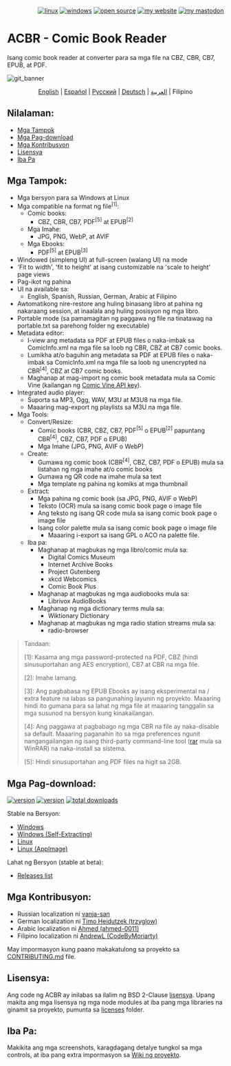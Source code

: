 <p align="right">  
  <a href="#downloads"><img src="https://user-images.githubusercontent.com/8535921/189104931-527ab8bc-8757-4e04-8150-5207d2077bb8.png" title="linux"></a>
  <a href="#downloads"><img src="https://user-images.githubusercontent.com/8535921/189104940-ade062d9-d2e0-4e08-83a4-f34cdb457025.png" title="windows"></a>
  <a href="#license"><img src="https://user-images.githubusercontent.com/8535921/189119543-b1f7cc20-bd0e-44e7-811a-c23b0ccdf767.png" title="open source"></a>
  <a href="http://www.binarynonsense.com/"><img src="https://user-images.githubusercontent.com/8535921/189104953-7ac2d4d1-7d36-483b-8cc9-3568d1cbf6e5.png" title="my website"></a>
  <a href="https://mastodon.social/@binarynonsense"><img src="https://github.com/binarynonsense/comic-book-reader/assets/8535921/053fff88-5e38-4928-8b50-9ecaf1be20f1" title="my mastodon"></a>
</p>

# ACBR - Comic Book Reader

Isang comic book reader at converter para sa mga file na CBZ, CBR, CB7, EPUB, at PDF.

![git_banner](https://github.com/binarynonsense/comic-book-reader/assets/8535921/a8a7f902-4445-4695-9bc0-bbae4cba78f2)

<p align="center">
  <a href="./README.en.md">English</a> |
  <a href="./README.es.md">Español</a> | 
  <a href="./README.ru.md">Русский</a> | 
  <a href="./README.de.md">Deutsch</a> | 
  <a href="./README.ar.md">العربية</a> |
  <span>Filipino</span>
</p>

## Nilalaman:

- [Mga Tampok](#mga-tampok)
- [Mga Pag-download](#mga-pag-download)
- [Mga Kontribusyon](#mga-kontribusyon)
- [Lisensya](#lisensya)
- [Iba Pa](#iba-pa)

## Mga Tampok:

- Mga bersyon para sa Windows at Linux
- Mga compatible na format ng file<sup>[1]</sup>:
  - Comic books:
    - CBZ, CBR, CB7, PDF<sup>[5]</sup> at EPUB<sup>[2]</sup>
  - Mga Imahe:
    - JPG, PNG, WebP, at AVIF
  - Mga Ebooks:
    - PDF<sup>[5]</sup> at EPUB<sup>[3]</sup>
- Windowed (simpleng UI) at full-screen (walang UI) na mode
- 'Fit to width', 'fit to height' at isang customizable na 'scale to height' page views
- Pag-ikot ng pahina
- UI na available sa:
  - English, Spanish, Russian, German, Arabic at Filipino
- Awtomatikong nire-restore ang huling binasang libro at pahina ng nakaraang session, at inaalala ang huling posisyon ng mga libro.
- Portable mode (sa pamamagitan ng paggawa ng file na tinatawag na portable.txt sa parehong folder ng executable)
- Metadata editor:
  - I-view ang metadata sa PDF at EPUB files o naka-imbak sa ComicInfo.xml na mga file sa loob ng CBR, CBZ at CB7 comic books.
  - Lumikha at/o baguhin ang metadata sa PDF at EPUB files o naka-imbak sa ComicInfo.xml na mga file sa loob ng unencrypted na CBR<sup>[4]</sup>, CBZ at CB7 comic books.
  - Maghanap at mag-import ng comic book metadata mula sa Comic Vine (kailangan ng [Comic Vine API key](https://comicvine.gamespot.com/api/)).
- Integrated audio player:
  - Suporta sa MP3, Ogg, WAV, M3U at M3U8 na mga file.
  - Maaaring mag-export ng playlists sa M3U na mga file.
- Mga Tools:
  - Convert/Resize:
    - Comic books (CBR, CBZ, CB7, PDF<sup>[5]</sup> o EPUB<sup>[2]</sup> papuntang CBR<sup>[4]</sup>, CBZ, CB7, PDF o EPUB)
    - Mga Imahe (JPG, PNG, AVIF o WebP)
  - Create:
    - Gumawa ng comic book (CBR<sup>[4]</sup>, CBZ, CB7, PDF o EPUB) mula sa listahan ng mga imahe at/o comic books
    - Gumawa ng QR code na imahe mula sa text
    - Mga template ng pahina ng komiks at mga thumbnail
  - Extract:
    - Mga pahina ng comic book (sa JPG, PNG, AVIF o WebP)
    - Teksto (OCR) mula sa isang comic book page o image file
    - Ang teksto ng isang QR code mula sa isang comic book page o image file
    - Isang color palette mula sa isang comic book page o image file
      - Maaaring i-export sa isang GPL o ACO na palette file.
  - Iba pa:
    - Maghanap at magbukas ng mga libro/comic mula sa:
      - Digital Comics Museum
      - Internet Archive Books
      - Project Gutenberg
      - xkcd Webcomics
      - Comic Book Plus
    - Maghanap at magbukas ng mga audiobooks mula sa:
      - Librivox AudioBooks
    - Maghanap ng mga dictionary terms mula sa:
      - Wiktionary Dictionary
    - Maghanap at magbukas ng mga radio station streams mula sa:
      - radio-browser

> Tandaan:
>
> [1]: Kasama ang mga password-protected na PDF, CBZ (hindi sinusuportahan ang AES encryption), CB7 at CBR na mga file.
>
> [2]: Imahe lamang.
>
> [3]: Ang pagbabasa ng EPUB Ebooks ay isang eksperimental na / extra feature na labas sa pangunahing layunin ng proyekto. Maaaring hindi ito gumana para sa lahat ng mga file at maaaring tanggalin sa mga susunod na bersyon kung kinakailangan.
>
> [4]: Ang paggawa at pagbabago ng mga CBR na file ay naka-disable sa default. Maaaring paganahin ito sa mga preferences ngunit nangangailangan ng isang third-party command-line tool ([rar](https://www.win-rar.com/cmd-shell-mode.html?&L=0) mula sa WinRAR) na naka-install sa sistema.
>
> [5]: Hindi sinusuportahan ang PDF files na higit sa 2GB.

## Mga Pag-download:

<a href="https://github.com/binarynonsense/comic-book-reader/releases/latest"><img src="https://shields.io/github/v/release/binarynonsense/comic-book-reader?display_name=tag&label=stable" title="version"></a> <a href="https://github.com/binarynonsense/comic-book-reader/releases"><img src="https://shields.io/github/v/release/binarynonsense/comic-book-reader?display_name=tag&label=latest&include_prereleases" title="version"></a> <a href="http://www.binarynonsense.com/webapps/github-releases-summary/?owner=binarynonsense&name=comic-book-reader"><img src="https://shields.io/github/downloads/binarynonsense/comic-book-reader/total?label=downloads" title="total downloads"></a>

Stable na Bersyon:

- [Windows](https://github.com/binarynonsense/comic-book-reader/releases/latest/download/ACBR_Windows.zip)
- [Windows (Self-Extracting)](https://github.com/binarynonsense/comic-book-reader/releases/latest/download/ACBR_Windows_SelfExtracting.exe)
- [Linux](https://github.com/binarynonsense/comic-book-reader/releases/latest/download/ACBR_Linux.zip)
- [Linux (AppImage)](https://github.com/binarynonsense/comic-book-reader/releases/latest/download/ACBR_Linux_AppImage.zip)

Lahat ng Bersyon (stable at beta):

- [Releases list](https://github.com/binarynonsense/comic-book-reader/releases)

## Mga Kontribusyon:

- Russian localization ni [vanja-san](https://github.com/vanja-san)
- German localization ni [Timo Heidutzek (trzyglow)](https://github.com/trzyglow)
- Arabic localization ni [Ahmed (ahmed-0011)](https://github.com/ahmed-0011)
- Filipino localization ni [AndrewL (CodeByMoriarty)](https://github.com/CodeByMoriarty)

May impormasyon kung paano makakatulong sa proyekto sa [CONTRIBUTING.md](../CONTRIBUTING.md) file.

## Lisensya:

Ang code ng ACBR ay inilabas sa ilalim ng BSD 2-Clause [lisensya](../LICENSE). Upang makita ang mga lisensya ng mga node modules at iba pang mga libraries na ginamit sa proyekto, pumunta sa [licenses](../licenses/) folder.

## Iba Pa:

Makikita ang mga screenshots, karagdagang detalye tungkol sa mga controls, at iba pang extra impormasyon sa [Wiki ng proyekto](https://github.com/binarynonsense/comic-book-reader/wiki).
